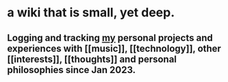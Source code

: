 # a wiki that is small, yet deep.

## Logging and tracking [my](https://wiki.plungepool.dev/site/about.html) personal projects and experiences with [[music]], [[technology]],  other [[interests]], [[thoughts]] and personal philosophies since Jan 2023.

